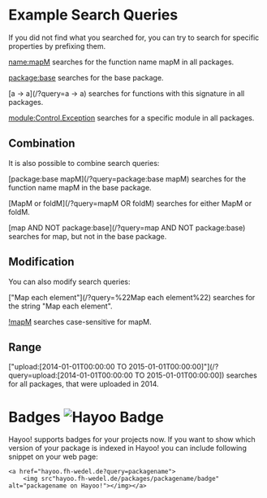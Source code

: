 Example Search Queries
======================

If you did not find what you searched for, you can try to search for specific properties by prefixing them.

[name:mapM](/?query=name:mapM) searches for the function name mapM in all packages.

[package:base](/?query=package:base) searches for the base package.

[a -> a](/?query=a -> a) searches for functions with this signature in all packages.

[module:Control.Exception](/?query=module:Control.Exception) searches for a specific module in all packages.

Combination
-----------

It is also possible to combine search queries:

[package:base mapM](/?query=package:base mapM) searches for the function name mapM in the base package.

[MapM or foldM](/?query=mapM OR foldM) searches for either MapM or foldM.

[map AND NOT package:base](/?query=map AND NOT package:base) searches for map, but not in the base package.

Modification
------------

You can also modify search queries:

["Map each element"](/?query=%22Map each element%22) searches for the string "Map each element".

[!mapM](/?query=%21mapM) searches case-sensitive for mapM.

<!--[~maMpaybe](/?query=~maMpaybe) is a fuzzy search and will show mapMaybe-->

Range
-----

["upload:[2014-01-01T00:00:00 TO 2015-01-01T00:00:00]"](/?query=upload:[2014-01-01T00:00:00 TO 2015-01-01T00:00:00]) searches for all packages, that were uploaded in 2014.

Badges ![Hayoo Badge](http://hayoo.fh-wedel.de/packages/hunt-searchengine/badge) 
======

Hayoo! supports badges for your projects now. If you want to show which version of your package is indexed 
in Hayoo! you can include following snippet on your web page:

```
<a href="hayoo.fh-wedel.de?query=packagename">
    <img src"hayoo.fh-wedel.de/packages/packagename/badge" alt="packagename on Hayoo!"></img></a>
```
